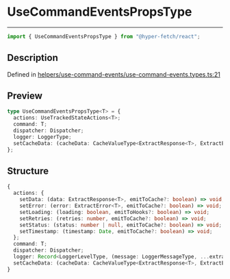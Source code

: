 # UseCommandEventsPropsType

<div class="api-docs__separator">

---

</div><div class="api-docs__import">

```ts
import { UseCommandEventsPropsType } from "@hyper-fetch/react";
```

</div><div class="api-docs__section">

## Description

</div><div class="api-docs__description"><span class="api-docs__do-not-parse">

</span></div><p class="api-docs__definition">

Defined in
[helpers/use-command-events/use-command-events.types.ts:21](https://github.com/BetterTyped/hyper-fetch/blob/3fe127e9/packages/react/src/helpers/use-command-events/use-command-events.types.ts#L21)

</p><div class="api-docs__section">

## Preview

</div><div class="api-docs__preview type">

```ts
type UseCommandEventsPropsType<T> = {
  actions: UseTrackedStateActions<T>;
  command: T;
  dispatcher: Dispatcher;
  logger: LoggerType;
  setCacheData: (cacheData: CacheValueType<ExtractResponse<T>, ExtractError<T>>) => void;
};
```

</div><div class="api-docs__section">

## Structure

</div><div class="api-docs__returns">

```ts
{
  actions: {
    setData: (data: ExtractResponse<T>, emitToCache?: boolean) => void;
    setError: (error: ExtractError<T>, emitToCache?: boolean) => void;
    setLoading: (loading: boolean, emitToHooks?: boolean) => void;
    setRetries: (retries: number, emitToCache?: boolean) => void;
    setStatus: (status: number | null, emitToCache?: boolean) => void;
    setTimestamp: (timestamp: Date, emitToCache?: boolean) => void;
  };
  command: T;
  dispatcher: Dispatcher;
  logger: Record<LoggerLevelType, (message: LoggerMessageType, ...extra: LoggerMessageType[]) => void>;
  setCacheData: (cacheData: CacheValueType<ExtractResponse<T>, ExtractError<T>>) => void;
}
```

</div>
